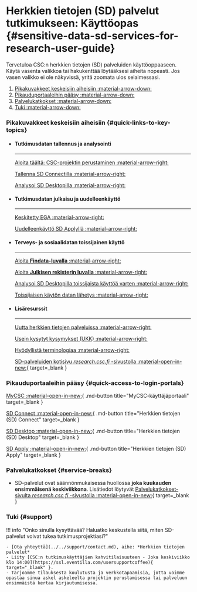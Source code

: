 # Herkkien tietojen (SD) palvelut tutkimukseen: Käyttöopas {#sensitive-data-sd-services-for-research-user-guide}

Tervetuloa CSC:n herkkien tietojen (SD) palveluiden käyttöoppaaseen. Käytä vasenta valikkoa tai hakukenttää löytääksesi aiheita nopeasti. Jos vasen valikko ei ole näkyvissä, yritä zoomata ulos selaimessasi.

1. [Pikakuvakkeet keskeisiin aiheisiin :material-arrow-down:](#quick-links-to-key-topics)
2. [Pikauduportaaleihin pääsy :material-arrow-down:](#quick-access-to-login-portals)
3. [Palvelukatkokset :material-arrow-down:](#service-breaks)
4. [Tuki :material-arrow-down:](#support)

### Pikakuvakkeet keskeisiin aiheisiin {#quick-links-to-key-topics}

<div class="grid cards csc-quick-links" markdown>

- #### Tutkimusdatan tallennus ja analysointi

    ---

    [Aloita täältä: CSC-projektin perustaminen :material-arrow-right:](sd-access.md)

    [Tallenna SD Connectilla :material-arrow-right:](sd_connect.md)

    [Analysoi SD Desktopilla :material-arrow-right:](sd_desktop.md)


- #### Tutkimusdatan julkaisu ja uudelleenkäyttö

    ---

    [Keskitetty EGA :material-arrow-right:](federatedega.md)

    [Uudelleenkäyttö SD Applyllä :material-arrow-right:](sd-apply.md)


- #### Terveys- ja sosiaalidatan toissijainen käyttö

    ---

    [Aloita **Findata-luvalla** :material-arrow-right:](findata-permit.md)

    [Aloita **Julkisen rekisterin luvalla** :material-arrow-right:](single-register-permit.md)

    [Analysoi SD Desktopilla toissijaista käyttöä varten :material-arrow-right:](sd-desktop-audited.md)

    [Toissijaisen käytön datan lähetys :material-arrow-right:](single-register-submission.md)


- #### Lisäresurssit

    ---

    [Uutta herkkien tietojen palveluissa :material-arrow-right:](../../support/wn/data-new.md)

    [Usein kysytyt kysymykset (UKK) :material-arrow-right:](../../support/faq/index.md)

    [Hyödyllistä terminologiaa :material-arrow-right:](sd-terminology.md)

    [SD-palveluiden kotisivu _research.csc.fi_ -sivustolla :material-open-in-new:](https://research.csc.fi/sensitive-data-services-for-research/){ target=_blank }

</div>

### Pikauduportaaleihin pääsy {#quick-access-to-login-portals}

<div class="grid csc-quick-links csc-quick-links--portals" markdown>

[MyCSC :material-open-in-new:](https://my.csc.fi/){ .md-button title="MyCSC-käyttäjäportaali" target=_blank }

[SD Connect :material-open-in-new:](https://sd-connect.csc.fi/){ .md-button title="Herkkien tietojen (SD) Connect" target=_blank }

[SD Desktop :material-open-in-new:](https://sd-desktop.csc.fi){ .md-button title="Herkkien tietojen (SD) Desktop" target=_blank }

[SD Apply :material-open-in-new:](https://sd-apply.csc.fi/){ .md-button title="Herkkien tietojen (SD) Apply" target=_blank }

</div>

### Palvelukatkokset {#service-breaks}

* SD-palvelut ovat säännönmukaisessa huollossa **joka kuukauden ensimmäisenä keskiviikkona**. Lisätiedot löytyvät [Palvelukatkokset-sivulta _research.csc.fi_ -sivustolla :material-open-in-new:](https://research.csc.fi/service-breaks){ target=_blank }

### Tuki {#support}

!!! info "Onko sinulla kysyttävää? Haluatko keskustella siitä, miten SD-palvelut voivat tukea tutkimusprojektiasi?"

    - [Ota yhteyttä](../../support/contact.md), aihe: *Herkkien tietojen palvelut*
    - Liity [CSC:n tutkimuskäyttäjien kahvitilaisuuteen - Joka keskiviikko klo 14:00](https://ssl.eventilla.com/usersupportcoffee){ target="_blank" }.
    - Tarjoamme tilauksesta koulutusta ja verkkotapaamisia, jotta voimme opastaa sinua askel askeleelta projektin perustamisessa tai palveluun ensimmäistä kertaa kirjautumisessa.
